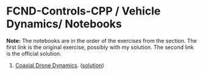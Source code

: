 # FCND-Controls-CPP / Vehicle Dynamics/ Notebooks

**Note:** The notebooks are in the order of the exercises from the section. The first link is the original exercise, possibly with my solution. The second link is the official solution.


1. [Coaxial Drone Dynamics](/notebooks/01-vehicle-dynamics/1.%20Coaxial%20Drone%20Dynamics.ipynb). ([solution](/notebooks/01-vehicle-dynamics/1.%20Coaxial%20Drone%20Dynamics%20SOLUTION.ipynb))  
